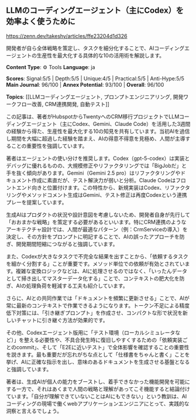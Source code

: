 ## LLMのコーディングエージェント（主にCodex）を効率よく使うために

https://zenn.dev/takeshy/articles/ffe23204d1d326

開発者が自ら全体戦略を策定し、タスクを細分化することで、AIコーディングエージェントの生産性を最大化する具体的な10の活用術を解説します。

**Content Type**: ⚙️ Tools
**Language**: ja

**Scores**: Signal:5/5 | Depth:5/5 | Unique:4/5 | Practical:5/5 | Anti-Hype:5/5
**Main Journal**: 96/100 | **Annex Potential**: 93/100 | **Overall**: 96/100

**Topics**: [[LLMコーディングエージェント, プロンプトエンジニアリング, 開発ワークフロー改善, CRM連携開発, 自動テスト]]

この記事は、著者がHubspotからTwentyへのCRM移行プロジェクトでLLMコーディングエージェント（主にCodex、Gemini、Claude Code）を活用した3週間の経験から得た、生産性を最大化する10の知見を共有しています。当初AIを過信し期間を大幅に超過した経験を踏まえ、AIの得意不得意を見極め、人間が主導することの重要性を強調しています。

著者はエージェントの使い分けを推奨します。Codex（gpt-5-codex）は実装とデバッグに優れるものの、大規模修正やリファクタリングでは「BigJobだ」と手を抜く傾向があります。Gemini（Gemini 2.5 pro）はリファクタリングやドキュメント作成に素直だが、テスト解決力が弱いと分析。Claude Codeはフロントエンド向きと位置付けます。この特性から、新規実装はCodex、リファクタリングやメソッドコメント生成はGemini、テスト修正は再度Codexという連携プレーを提案しています。

生成AIはプロダクトの状況や設計意図を考慮しないため、開発者自身が先行して「おおまかな戦略」を策定する必要があるといいます。特にCRM連携のようなアーキテクチャ設計では、人間が最適なパターン（例：CrmServiceの導入）を決定し、その方針をプロンプトに明記することで、AIの誤ったアプローチを防ぎ、開発期間短縮につながると強調しています。

また、Codexが大きなタスクで不完全な結果を出すことから、「依頼するタスクを細かく分割する」ことが重要です。メソッド単位での依頼が有効とされています。複雑な変換ロジックなどは、AIに処理させるのではなく、「いったんデータとして掃き出してマスターデータ化する」ことで、コンテキストの肥大化を防ぎ、AIの処理負荷を軽減する工夫も紹介しています。

さらに、AIとの共同作業では「ドキュメントを頻繁に更新させる」ことで、AIが常に最新のコンテキストで作業できるようになります。トークン不足による精度低下対策には、「引き継ぎプロンプト」を作成させ、コンパクトな形で状況を新しいチャットに引き継ぐ方法が効果的です。

その他、Codexエージェント版用に「テスト環境（ローカルシミュレータなど）」を整える必要性や、不具合発生時に復旧しやすくするための「依頼実装ごとのcommit」、そして「E2Eに近いテスト」で全体影響を確認することの重要性を説きます。最も重要だが忘れがちな点として「仕様書をちゃんと書く」ことを挙げ、AIに正確な指示を出し、意味のあるドキュメントを生成させる基盤となると強調しています。

著者は、生成AIが個人の能力をブーストし、着手できなかった機能開発を可能にする一方で、それはあくまで人間の戦略と理解があってこそ機能すると結論付けています。「自分が理解できていないことはAIにもできない」という教訓は、AIコーディングの現場で働くwebアプリケーションエンジニアにとって、実践的な洞察と言えるでしょう。